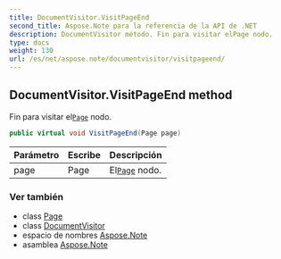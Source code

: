 ```yaml
---
title: DocumentVisitor.VisitPageEnd
second_title: Aspose.Note para la referencia de la API de .NET
description: DocumentVisitor método. Fin para visitar elPage nodo.
type: docs
weight: 130
url: /es/net/aspose.note/documentvisitor/visitpageend/
---
```

## DocumentVisitor.VisitPageEnd method

Fin para visitar el[`Page`](../../page/) nodo.

```csharp
public virtual void VisitPageEnd(Page page)
```

| Parámetro | Escribe | Descripción |
| --- | --- | --- |
| page | Page | El[`Page`](../../page/) nodo. |

### Ver también

* class [Page](../../page/)
* class [DocumentVisitor](../)
* espacio de nombres [Aspose.Note](../../documentvisitor/)
* asamblea [Aspose.Note](../../../)


